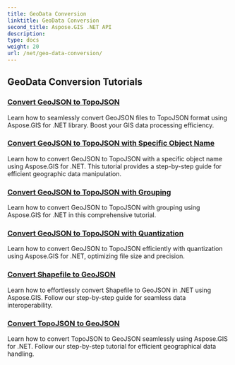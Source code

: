 ```yaml
---
title: GeoData Conversion
linktitle: GeoData Conversion
second_title: Aspose.GIS .NET API
description: 
type: docs
weight: 20
url: /net/geo-data-conversion/
---
```


## GeoData Conversion Tutorials
### [Convert GeoJSON to TopoJSON](./convert-geojson-to-topojson/)
Learn how to seamlessly convert GeoJSON files to TopoJSON format using Aspose.GIS for .NET library. Boost your GIS data processing efficiency.
### [Convert GeoJSON to TopoJSON with Specific Object Name](./convert-geojson-to-topojson-with-specific-object-name/)
Learn how to convert GeoJSON to TopoJSON with a specific object name using Aspose.GIS for .NET. This tutorial provides a step-by-step guide for efficient geographic data manipulation.
### [Convert GeoJSON to TopoJSON with Grouping](./convert-geojson-to-topojson-with-grouping/)
Learn how to convert GeoJSON to TopoJSON with grouping using Aspose.GIS for .NET in this comprehensive tutorial.
### [Convert GeoJSON to TopoJSON with Quantization](./convert-geojson-to-topojson-with-quantization/)
Learn how to convert GeoJSON to TopoJSON efficiently with quantization using Aspose.GIS for .NET, optimizing file size and precision.
### [Convert Shapefile to GeoJSON](./convert-shapefile-to-geojson/)
Learn how to effortlessly convert Shapefile to GeoJSON in .NET using Aspose.GIS. Follow our step-by-step guide for seamless data interoperability.
### [Convert TopoJSON to GeoJSON](./convert-topojson-to-geojson/)
Learn how to convert TopoJSON to GeoJSON seamlessly using Aspose.GIS for .NET. Follow our step-by-step tutorial for efficient geographical data handling.